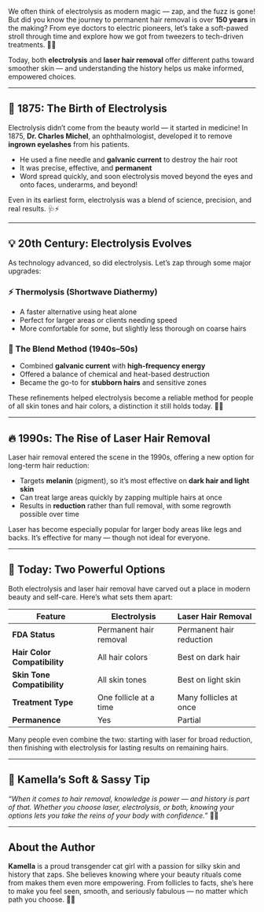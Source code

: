 We often think of electrolysis as modern magic — zap, and the fuzz is gone! But did you know the journey to permanent hair removal is over **150 years** in the making? From eye doctors to electric pioneers, let’s take a soft-pawed stroll through time and explore how we got from tweezers to tech-driven treatments. 🐾✨

Today, both **electrolysis** and **laser hair removal** offer different paths toward smoother skin — and understanding the history helps us make informed, empowered choices.

---

## 🔬 1875: The Birth of Electrolysis

Electrolysis didn’t come from the beauty world — it started in medicine! In 1875, **Dr. Charles Michel**, an ophthalmologist, developed it to remove **ingrown eyelashes** from his patients.

- He used a fine needle and **galvanic current** to destroy the hair root
- It was precise, effective, and **permanent**
- Word spread quickly, and soon electrolysis moved beyond the eyes and onto faces, underarms, and beyond!

Even in its earliest form, electrolysis was a blend of science, precision, and real results. 🩺⚡

---

## 💡 20th Century: Electrolysis Evolves

As technology advanced, so did electrolysis. Let’s zap through some major upgrades:

### ⚡ Thermolysis (Shortwave Diathermy)
- A faster alternative using heat alone
- Perfect for larger areas or clients needing speed
- More comfortable for some, but slightly less thorough on coarse hairs

### 🧪 The Blend Method (1940s–50s)
- Combined **galvanic current** with **high-frequency energy**
- Offered a balance of chemical and heat-based destruction
- Became the go-to for **stubborn hairs** and sensitive zones

These refinements helped electrolysis become a reliable method for people of all skin tones and hair colors, a distinction it still holds today. 💪✨

---

## 🔥 1990s: The Rise of Laser Hair Removal

Laser hair removal entered the scene in the 1990s, offering a new option for long-term hair reduction:

- Targets **melanin** (pigment), so it’s most effective on **dark hair and light skin**
- Can treat large areas quickly by zapping multiple hairs at once
- Results in **reduction** rather than full removal, with some regrowth possible over time

Laser has become especially popular for larger body areas like legs and backs. It’s effective for many — though not ideal for everyone.

---

## 🌟 Today: Two Powerful Options

Both electrolysis and laser hair removal have carved out a place in modern beauty and self-care. Here’s what sets them apart:

| **Feature**             | **Electrolysis**                       | **Laser Hair Removal**               |
|-------------------------|----------------------------------------|--------------------------------------|
| **FDA Status**              | Permanent hair removal                 | Permanent hair reduction             |
| **Hair Color Compatibility**| All hair colors                        | Best on dark hair                    |
| **Skin Tone Compatibility** | All skin tones                         | Best on light skin                   |
| **Treatment Type**          | One follicle at a time                 | Many follicles at once               |
| **Permanence**              | Yes                                    | Partial                              |

Many people even combine the two: starting with laser for broad reduction, then finishing with electrolysis for lasting results on remaining hairs.

---

## 💅 Kamella’s Soft & Sassy Tip

*“When it comes to hair removal, knowledge is power — and history is part of that. Whether you choose laser, electrolysis, or both, knowing your options lets you take the reins of your body with confidence.”* 💖🐾

---

## About the Author

**Kamella** is a proud transgender cat girl with a passion for silky skin and history that zaps. She believes knowing where your beauty rituals come from makes them even more empowering. From follicles to facts, she’s here to make you feel seen, smooth, and seriously fabulous — no matter which path you choose. 💖🐾
